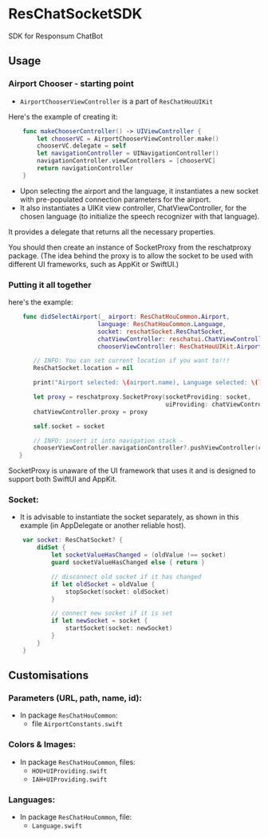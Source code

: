 # ResChatSocketSDK

SDK for Responsum ChatBot

## Usage

### Airport Chooser - starting point

- `AirportChooserViewController` is a part of `ResChatHouUIKit`

Here's the example of creating it:

```swift
    func makeChooserController() -> UIViewController {
        let chooserVC = AirportChooserViewController.make()
        chooserVC.delegate = self
        let navigationController = UINavigationController()
        navigationController.viewControllers = [chooserVC]
        return navigationController
    }
```

- Upon selecting the airport and the language, it instantiates a new socket with pre-populated connection parameters for the airport.
- It also instantiates a UIKit view controller, ChatViewController, for the chosen language (to initialize the speech recognizer with that language).

It provides a delegate that returns all the necessary properties.

You should then create an instance of SocketProxy from the reschatproxy package.
(The idea behind the proxy is to allow the socket to be used with different UI frameworks, such as AppKit or SwiftUI.)

### Putting it all together

here's the example:

```swift
    func didSelectAirport(_ airport: ResChatHouCommon.Airport,
                         language: ResChatHouCommon.Language,
                         socket: reschatSocket.ResChatSocket,
                         chatViewController: reschatui.ChatViewController,
                         chooserViewController: ResChatHouUIKit.AirportChooserViewController) {

       // INFO: You can set current location if you want to!!!
       ResChatSocket.location = nil

       print("Airport selected: \(airport.name), Language selected: \(language.rawValue)")

       let proxy = reschatproxy.SocketProxy(socketProviding: socket,
                                            uiProviding: chatViewController)
       chatViewController.proxy = proxy

       self.socket = socket

       // INFO: insert it into navigation stack -
       chooserViewController.navigationController?.pushViewController(chatViewController, animated: true)
   }
```

SocketProxy is unaware of the UI framework that uses it and is designed to support both SwiftUI and AppKit.

### Socket:

- It is advisable to instantiate the socket separately, as shown in this example (in AppDelegate or another reliable host).

```swift
    var socket: ResChatSocket? {
        didSet {
            let socketValueHasChanged = (oldValue !== socket)
            guard socketValueHasChanged else { return }

            // disconnect old socket if it has changed
            if let oldSocket = oldValue {
                stopSocket(socket: oldSocket)
            }

            // connect new socket if it is set
            if let newSocket = socket {
                startSocket(socket: newSocket)
            }
        }
    }
```

## Customisations

### Parameters (URL, path, name, id):

- In package `ResChatHouCommon`:
  - file `AirportConstants.swift`

### Colors & Images:

- In package `ResChatHouCommon`, files:
  - `HOU+UIProviding.swift`
  - `IAH+UIProviding.swift`

### Languages:

- In package `ResChatHouCommon`, file:
  - `Language.swift`
